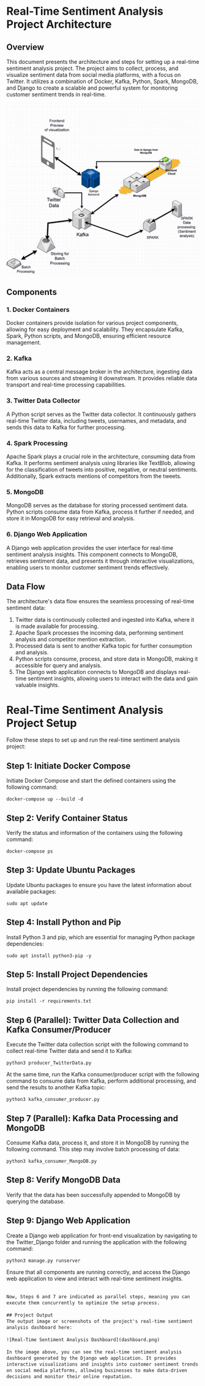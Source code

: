 # Real-Time Sentiment Analysis Project Architecture

## Overview
This document presents the architecture and steps for setting up a real-time sentiment analysis project. The project aims to collect, process, and visualize sentiment data from social media platforms, with a focus on Twitter. It utilizes a combination of Docker, Kafka, Python, Spark, MongoDB, and Django to create a scalable and powerful system for monitoring customer sentiment trends in real-time.

![Real-Time Sentiment Analysis Architecture](architecture.png)

## Components

### 1. Docker Containers
Docker containers provide isolation for various project components, allowing for easy deployment and scalability. They encapsulate Kafka, Spark, Python scripts, and MongoDB, ensuring efficient resource management.

### 2. Kafka
Kafka acts as a central message broker in the architecture, ingesting data from various sources and streaming it downstream. It provides reliable data transport and real-time processing capabilities.

### 3. Twitter Data Collector
A Python script serves as the Twitter data collector. It continuously gathers real-time Twitter data, including tweets, usernames, and metadata, and sends this data to Kafka for further processing.

### 4. Spark Processing
Apache Spark plays a crucial role in the architecture, consuming data from Kafka. It performs sentiment analysis using libraries like TextBlob, allowing for the classification of tweets into positive, negative, or neutral sentiments. Additionally, Spark extracts mentions of competitors from the tweets.

### 5. MongoDB
MongoDB serves as the database for storing processed sentiment data. Python scripts consume data from Kafka, process it further if needed, and store it in MongoDB for easy retrieval and analysis.

### 6. Django Web Application
A Django web application provides the user interface for real-time sentiment analysis insights. This component connects to MongoDB, retrieves sentiment data, and presents it through interactive visualizations, enabling users to monitor customer sentiment trends effectively.

## Data Flow

The architecture's data flow ensures the seamless processing of real-time sentiment data:

1. Twitter data is continuously collected and ingested into Kafka, where it is made available for processing.
2. Apache Spark processes the incoming data, performing sentiment analysis and competitor mention extraction.
3. Processed data is sent to another Kafka topic for further consumption and analysis.
4. Python scripts consume, process, and store data in MongoDB, making it accessible for query and analysis.
5. The Django web application connects to MongoDB and displays real-time sentiment insights, allowing users to interact with the data and gain valuable insights.


# Real-Time Sentiment Analysis Project Setup

Follow these steps to set up and run the real-time sentiment analysis project:

## Step 1: Initiate Docker Compose

Initiate Docker Compose and start the defined containers using the following command:
```shell
docker-compose up --build -d
```

## Step 2: Verify Container Status

Verify the status and information of the containers using the following command:
```shell
docker-compose ps
```

## Step 3: Update Ubuntu Packages

Update Ubuntu packages to ensure you have the latest information about available packages:
```shell
sudo apt update
```

## Step 4: Install Python and Pip

Install Python 3 and pip, which are essential for managing Python package dependencies:
```shell
sudo apt install python3-pip -y
```

## Step 5: Install Project Dependencies

Install project dependencies by running the following command:
```shell
pip install -r requirements.txt
```

## Step 6 (Parallel): Twitter Data Collection and Kafka Consumer/Producer

Execute the Twitter data collection script with the following command to collect real-time Twitter data and send it to Kafka:
```shell
python3 producer_TwitterData.py
```

At the same time, run the Kafka consumer/producer script with the following command to consume data from Kafka, perform additional processing, and send the results to another Kafka topic:
```shell
python3 kafka_consumer_producer.py
```

## Step 7 (Parallel): Kafka Data Processing and MongoDB

Consume Kafka data, process it, and store it in MongoDB by running the following command. This step may involve batch processing of data:
```shell
python3 kafka_consumer_MangoDB.py
```

## Step 8: Verify MongoDB Data

Verify that the data has been successfully appended to MongoDB by querying the database.

## Step 9: Django Web Application

Create a Django web application for front-end visualization by navigating to the Twitter_Django folder and running the application with the following command:
```shell
python3 manage.py runserver
```

Ensure that all components are running correctly, and access the Django web application to view and interact with real-time sentiment insights.
```

Now, Steps 6 and 7 are indicated as parallel steps, meaning you can execute them concurrently to optimize the setup process.

## Project Output
The output image or screenshots of the project's real-time sentiment analysis dashboard here:

![Real-Time Sentiment Analysis Dashboard](dashboard.png)

In the image above, you can see the real-time sentiment analysis dashboard generated by the Django web application. It provides interactive visualizations and insights into customer sentiment trends on social media platforms, allowing businesses to make data-driven decisions and monitor their online reputation.
